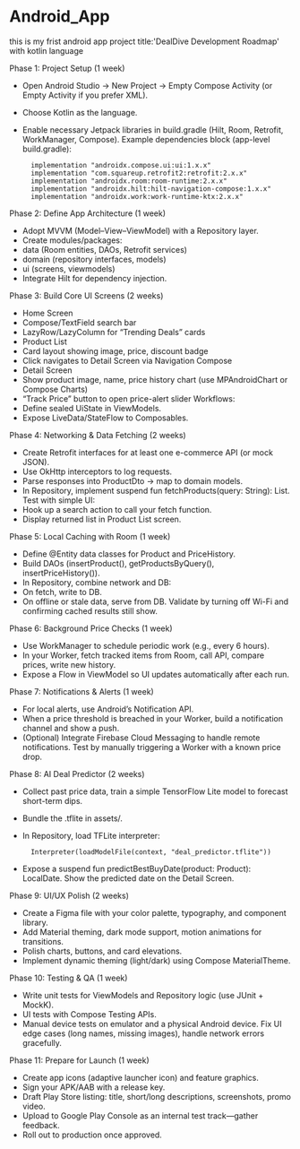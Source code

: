 # Android_App
this is my frist android app project title:'DealDive Development Roadmap' with kotlin language 

Phase 1: Project Setup (1 week)
- Open Android Studio → New Project → Empty Compose Activity (or Empty Activity if you prefer XML).
- Choose Kotlin as the language.
- Enable necessary Jetpack libraries in build.gradle (Hilt, Room, Retrofit, WorkManager, Compose).
Example dependencies block (app-level build.gradle):

        implementation "androidx.compose.ui:ui:1.x.x"
        implementation "com.squareup.retrofit2:retrofit:2.x.x"
        implementation "androidx.room:room-runtime:2.x.x"
        implementation "androidx.hilt:hilt-navigation-compose:1.x.x"
        implementation "androidx.work:work-runtime-ktx:2.x.x"

Phase 2: Define App Architecture (1 week)
- Adopt MVVM (Model–View–ViewModel) with a Repository layer.
- Create modules/packages:
- data (Room entities, DAOs, Retrofit services)
- domain (repository interfaces, models)
- ui (screens, viewmodels)
- Integrate Hilt for dependency injection.

Phase 3: Build Core UI Screens (2 weeks)
- Home Screen
- Compose/TextField search bar
- LazyRow/LazyColumn for “Trending Deals” cards
- Product List
- Card layout showing image, price, discount badge
- Click navigates to Detail Screen via Navigation Compose
- Detail Screen
- Show product image, name, price history chart (use MPAndroidChart or Compose Charts)
- “Track Price” button to open price-alert slider
Workflows:
- Define sealed UiState in ViewModels.
- Expose LiveData/StateFlow to Composables.

Phase 4: Networking & Data Fetching (2 weeks)
- Create Retrofit interfaces for at least one e-commerce API (or mock JSON).
- Use OkHttp interceptors to log requests.
- Parse responses into ProductDto → map to domain models.
- In Repository, implement suspend fun fetchProducts(query: String): List<Product>.
Test with simple UI:
- Hook up a search action to call your fetch function.
- Display returned list in Product List screen.

Phase 5: Local Caching with Room (1 week)
- Define @Entity data classes for Product and PriceHistory.
- Build DAOs (insertProduct(), getProductsByQuery(), insertPriceHistory()).
- In Repository, combine network and DB:
- On fetch, write to DB.
- On offline or stale data, serve from DB.
Validate by turning off Wi-Fi and confirming cached results still show.

Phase 6: Background Price Checks (1 week)
- Use WorkManager to schedule periodic work (e.g., every 6 hours).
- In your Worker, fetch tracked items from Room, call API, compare prices, write new history.
- Expose a Flow in ViewModel so UI updates automatically after each run.

Phase 7: Notifications & Alerts (1 week)
- For local alerts, use Android’s Notification API.
- When a price threshold is breached in your Worker, build a notification channel and show a push.
- (Optional) Integrate Firebase Cloud Messaging to handle remote notifications.
Test by manually triggering a Worker with a known price drop.

Phase 8: AI Deal Predictor (2 weeks)
- Collect past price data, train a simple TensorFlow Lite model to forecast short-term dips.
- Bundle the .tflite in assets/.
- In Repository, load TFLite interpreter:

        Interpreter(loadModelFile(context, "deal_predictor.tflite"))
  
- Expose a suspend fun predictBestBuyDate(product: Product): LocalDate.
Show the predicted date on the Detail Screen.

Phase 9: UI/UX Polish (2 weeks)
- Create a Figma file with your color palette, typography, and component library.
- Add Material theming, dark mode support, motion animations for transitions.
- Polish charts, buttons, and card elevations.
- Implement dynamic theming (light/dark) using Compose MaterialTheme.

Phase 10: Testing & QA (1 week)
- Write unit tests for ViewModels and Repository logic (use JUnit + MockK).
- UI tests with Compose Testing APIs.
- Manual device tests on emulator and a physical Android device.
Fix UI edge cases (long names, missing images), handle network errors gracefully.

Phase 11: Prepare for Launch (1 week)
- Create app icons (adaptive launcher icon) and feature graphics.
- Sign your APK/AAB with a release key.
- Draft Play Store listing: title, short/long descriptions, screenshots, promo video.
- Upload to Google Play Console as an internal test track—gather feedback.
- Roll out to production once approved.

